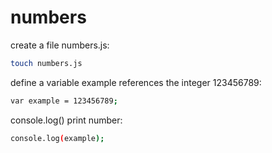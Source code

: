 # numbers

create a file numbers.js:

```sh
touch numbers.js
```

define a variable example references the integer 123456789:

```sh
var example = 123456789;
```

console.log() print number:

```sh
console.log(example);
```
